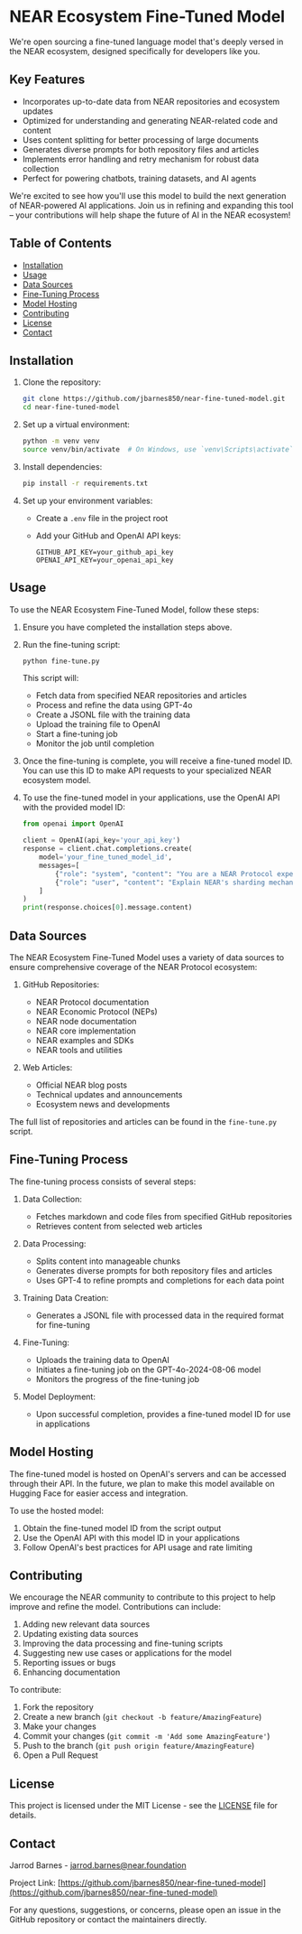 # NEAR Ecosystem Fine-Tuned Model

We're open sourcing a fine-tuned language model that's deeply versed in the NEAR ecosystem, designed specifically for developers like you.

## Key Features

- Incorporates up-to-date data from NEAR repositories and ecosystem updates
- Optimized for understanding and generating NEAR-related code and content
- Uses content splitting for better processing of large documents
- Generates diverse prompts for both repository files and articles
- Implements error handling and retry mechanism for robust data collection
- Perfect for powering chatbots, training datasets, and AI agents

We're excited to see how you'll use this model to build the next generation of NEAR-powered AI applications. Join us in refining and expanding this tool – your contributions will help shape the future of AI in the NEAR ecosystem!

## Table of Contents

- [Installation](#installation)
- [Usage](#usage)
- [Data Sources](#data-sources)
- [Fine-Tuning Process](#fine-tuning-process)
- [Model Hosting](#model-hosting)
- [Contributing](#contributing)
- [License](#license)
- [Contact](#contact)

## Installation

1. Clone the repository:

   ```bash
   git clone https://github.com/jbarnes850/near-fine-tuned-model.git
   cd near-fine-tuned-model
   ```

2. Set up a virtual environment:

   ```bash
   python -m venv venv
   source venv/bin/activate  # On Windows, use `venv\Scripts\activate`
   ```

3. Install dependencies:

   ```bash
   pip install -r requirements.txt
   ```

4. Set up your environment variables:
   - Create a `.env` file in the project root
   - Add your GitHub and OpenAI API keys:

     ```plaintext
     GITHUB_API_KEY=your_github_api_key
     OPENAI_API_KEY=your_openai_api_key
     ```

## Usage

To use the NEAR Ecosystem Fine-Tuned Model, follow these steps:

1. Ensure you have completed the installation steps above.

2. Run the fine-tuning script:

   ```bash
   python fine-tune.py
   ```

   This script will:
   - Fetch data from specified NEAR repositories and articles
   - Process and refine the data using GPT-4o
   - Create a JSONL file with the training data
   - Upload the training file to OpenAI
   - Start a fine-tuning job
   - Monitor the job until completion

3. Once the fine-tuning is complete, you will receive a fine-tuned model ID. You can use this ID to make API requests to your specialized NEAR ecosystem model.

4. To use the fine-tuned model in your applications, use the OpenAI API with the provided model ID:

   ```python
   from openai import OpenAI

   client = OpenAI(api_key='your_api_key')
   response = client.chat.completions.create(
       model='your_fine_tuned_model_id',
       messages=[
           {"role": "system", "content": "You are a NEAR Protocol expert."},
           {"role": "user", "content": "Explain NEAR's sharding mechanism."}
       ]
   )
   print(response.choices[0].message.content)
   ```

## Data Sources

The NEAR Ecosystem Fine-Tuned Model uses a variety of data sources to ensure comprehensive coverage of the NEAR Protocol ecosystem:

1. GitHub Repositories:
   - NEAR Protocol documentation
   - NEAR Economic Protocol (NEPs)
   - NEAR node documentation
   - NEAR core implementation
   - NEAR examples and SDKs
   - NEAR tools and utilities

2. Web Articles:
   - Official NEAR blog posts
   - Technical updates and announcements
   - Ecosystem news and developments

The full list of repositories and articles can be found in the `fine-tune.py` script.

## Fine-Tuning Process

The fine-tuning process consists of several steps:

1. Data Collection:
   - Fetches markdown and code files from specified GitHub repositories
   - Retrieves content from selected web articles

2. Data Processing:
   - Splits content into manageable chunks
   - Generates diverse prompts for both repository files and articles
   - Uses GPT-4 to refine prompts and completions for each data point

3. Training Data Creation:
   - Generates a JSONL file with processed data in the required format for fine-tuning

4. Fine-Tuning:
   - Uploads the training data to OpenAI
   - Initiates a fine-tuning job on the GPT-4o-2024-08-06 model
   - Monitors the progress of the fine-tuning job

5. Model Deployment:
   - Upon successful completion, provides a fine-tuned model ID for use in applications

## Model Hosting

The fine-tuned model is hosted on OpenAI's servers and can be accessed through their API. In the future, we plan to make this model available on Hugging Face for easier access and integration.

To use the hosted model:

1. Obtain the fine-tuned model ID from the script output
2. Use the OpenAI API with this model ID in your applications
3. Follow OpenAI's best practices for API usage and rate limiting

## Contributing

We encourage the NEAR community to contribute to this project to help improve and refine the model. Contributions can include:

1. Adding new relevant data sources
2. Updating existing data sources
3. Improving the data processing and fine-tuning scripts
4. Suggesting new use cases or applications for the model
5. Reporting issues or bugs
6. Enhancing documentation

To contribute:

1. Fork the repository
2. Create a new branch (`git checkout -b feature/AmazingFeature`)
3. Make your changes
4. Commit your changes (`git commit -m 'Add some AmazingFeature'`)
5. Push to the branch (`git push origin feature/AmazingFeature`)
6. Open a Pull Request

## License

This project is licensed under the MIT License - see the [LICENSE](LICENSE) file for details.

## Contact

Jarrod Barnes - <jarrod.barnes@near.foundation>

Project Link: [https://github.com/jbarnes850/near-fine-tuned-model](https://github.com/jbarnes850/near-fine-tuned-model)

For any questions, suggestions, or concerns, please open an issue in the GitHub repository or contact the maintainers directly.
